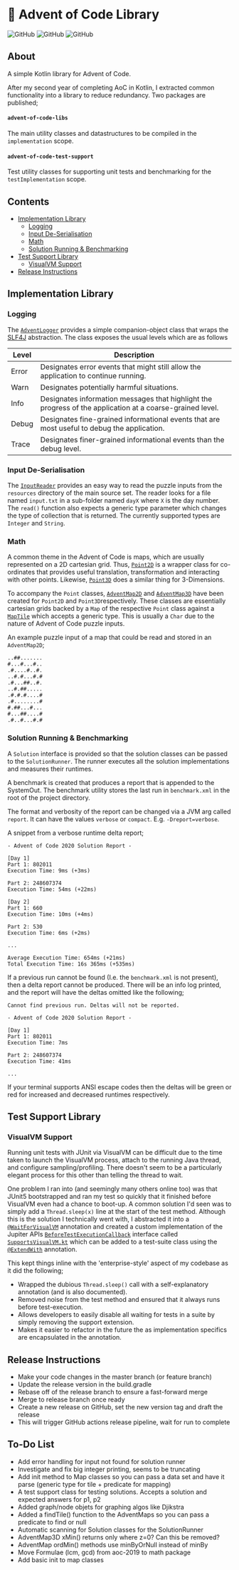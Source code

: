 # :christmas_tree: Advent of Code Library

![GitHub](https://img.shields.io/github/license/TomPlum/advent-of-code-2020?color=informational)
![GitHub](https://img.shields.io/badge/instructions-98%25-success)
![GitHub](https://img.shields.io/badge/branches-93%25-orange)

## About
A simple Kotlin library for Advent of Code.

After my second year of completing AoC in Kotlin, I extracted common functionality into a library to reduce redundancy.
Two packages are published;

#### `advent-of-code-libs`
The main utility classes and datastructures to be compiled in the `implementation` scope.

#### `advent-of-code-test-support`
Test utility classes for supporting unit tests and benchmarking for the `testImplementation` scope.

## Contents
* [Implementation Library](#implementation-library)
  * [Logging](#logging)
  * [Input De-Serialisation](#input-de-serialisation)
  * [Math](#math)
  * [Solution Running & Benchmarking](#solution-running--benchmarking)
* [Test Support Library](#test-support-library)
  * [VisualVM Support](#visualvm-support)
* [Release Instructions](#release-instructions)

## Implementation Library
### Logging
The [`AdventLogger`](https://git.io/JILT9) provides a simple companion-object class that wraps the
[SLF4J](http://www.slf4j.org/) abstraction. The class exposes the usual levels which are as follows

| Level | Description                                                                                                |
|-------|------------------------------------------------------------------------------------------------------------|
| Error | Designates error events that might still allow the application to continue running.                        |
| Warn  | Designates potentially harmful situations.                                                                 |
| Info  | Designates information messages that highlight the progress of the application at a coarse-grained level.  |
| Debug | Designates fine-grained informational events that are most useful to debug the application.                |
| Trace | Designates finer-grained informational events than the debug level.                                        |

### Input De-Serialisation
The [`InputReader`](https://git.io/JILkc) provides an easy way to read the puzzle inputs from the `resources` directory
of the main source set. The reader looks for a file named `input.txt` in a sub-folder named `dayX` where `X` is the day 
number. The `read()` function also expects a generic type parameter which changes the type of collection that is returned.
The currently supported types are `Integer` and `String`.

### Math
A common theme in the Advent of Code is maps, which are usually represented on a 2D cartesian grid. Thus,
[`Point2D`](https://git.io/JImDn) is a wrapper class for co-ordinates that provides useful translation, transformation
and interacting with other points. Likewise, [`Point3D`](https://git.io/JImDz) does a similar thing for 3-Dimensions.

To accompany the `Point` classes, [`AdventMap2D`](https://git.io/JIsth) and [`AdventMap3D`](https://git.io/JIsqe) have 
been created for `Point2D` and `Point3D`respectively. These classes are essentially cartesian grids backed by a `Map` 
of the respective `Point` class against a [`MapTile`](https://git.io/JIsqt) which accepts a generic type.
This is usually a `Char` due to the nature of Advent of Code puzzle inputs.

An example puzzle input of a map that could be read and stored in an `AdventMap2D`;

    ..##.......
    #...#...#..
    .#....#..#.
    ..#.#...#.#
    .#...##..#.
    ..#.##.....
    .#.#.#....#
    .#........#
    #.##...#...
    #...##....#
    .#..#...#.#

### Solution Running & Benchmarking
A `Solution` interface is provided so that the solution classes can be passed to the `SolutionRunner`. 
The runner executes all the solution implementations and measures their runtimes.

A benchmark is created that produces a report that is appended to the SystemOut.
The benchmark utility stores the last run in `benchmark.xml` in the root of the project directory.

The format and verbosity of the report can be changed via a JVM arg called `report`.
It can have the values `verbose` or `compact`. E.g. `-Dreport=verbose`.

A snippet from a verbose runtime delta report;

    - Advent of Code 2020 Solution Report -
    
    [Day 1]
    Part 1: 802011
    Execution Time: 9ms (+3ms)
    
    Part 2: 248607374
    Execution Time: 54ms (+22ms)
    
    [Day 2]
    Part 1: 660
    Execution Time: 10ms (+4ms)
    
    Part 2: 530
    Execution Time: 6ms (+2ms)
    
    ...
    
    Average Execution Time: 654ms (+21ms)
    Total Execution Time: 16s 365ms (+535ms)

If a previous run cannot be found (I.e. the `benchmark.xml` is not present), then a delta report cannot be produced.
There will be an info log printed, and the report will have the deltas omitted like the following;

    Cannot find previous run. Deltas will not be reported.
    
    - Advent of Code 2020 Solution Report -
    
    [Day 1]
    Part 1: 802011
    Execution Time: 7ms
    
    Part 2: 248607374
    Execution Time: 41ms

    ...

If your terminal supports ANSI escape codes then the deltas will be green or red for increased and decreased runtimes
respectively.

## Test Support Library
### VisualVM Support
Running unit tests with JUnit via VisualVM can be difficult due to the time taken to launch the VisualVM process,
attach to the running Java thread, and configure sampling/profiling. There doesn't seem to be a particularly elegant
process for this other than telling the thread to wait.

One problem I ran into (and seemingly many others online too) was that JUnit5 bootstrapped and ran my test so quickly
that it finished before VisualVM even had a chance to boot-up. A common solution I'd seen was to simply add a
`Thread.sleep(x)` line at the start of the test method. Although this is the solution I technically went with, I
abstracted it into a [`@WaitForVisualVM`](https://git.io/JJdg1) annotation and created a custom implementation
of the Jupiter APIs [`BeforeTestExecutionCallback`](https://junit.org/junit5/docs/5.0.1/api/org/junit/jupiter/api/extension/BeforeTestExecutionCallback.html)
interface called [`SupportsVisualVM.kt`](https://git.io/JJd2e) which can be added to a test-suite class using the
[`@ExtendWith`](https://junit.org/junit5/docs/5.0.1/api/org/junit/jupiter/api/extension/ExtendWith.html) annotation.

This kept things inline with the 'enterprise-style' aspect of my codebase as it did the following;
- Wrapped the dubious `Thread.sleep()` call with a self-explanatory annotation (and is also documented).
- Removed noise from the test method and ensured that it always runs before test-execution.
- Allows developers to easily disable all waiting for tests in a suite by simply removing the support extension.
- Makes it easier to refactor in the future the as implementation specifics are encapsulated in the annotation.

## Release Instructions
* Make your code changes in the master branch (or feature branch)
* Update the release version in the build.gradle
* Rebase off of the release branch to ensure a fast-forward merge
* Merge to release branch once ready
* Create a new release on GitHub, set the new version tag and draft the release
* This will trigger GitHub actions release pipeline, wait for run to complete

## To-Do List
* Add error handling for input not found for solution runner
* Investigate and fix big integer printing, seems to be truncating
* Add init method to Map classes so you can pass a data set and have it parse (generic type for tile + predicate for mapping)
* A test support class for testing solutions. Accepts a solution and expected answers for p1, p2
* Added graph/node objets for graphing algos like Djikstra
* Added a findTile() function to the AdventMaps so you can pass a predicate to find or null
* Automatic scanning for Solution classes for the SolutionRunner
* AdventMap3D xMin() returns only where z=0? Can this be removed?
* AdventMap ordMin() methods use minByOrNull instead of minBy
* Move Formulae (lcm, gcd) from aoc-2019 to math package
* Add basic init to map classes